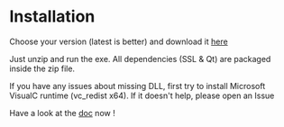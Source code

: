 Installation
===============

Choose your version (latest is better) and download it [here](https://github.com/patrickpr/YAOG/releases)

Just unzip and run the exe.
All dependencies (SSL & Qt) are packaged inside the zip file.

If you have any issues about missing DLL, first try to install Microsoft VisualC runtime (vc_redist x64). If it doesn't help, please open an Issue

Have a look at the [doc](02-maindoc.md) now !
